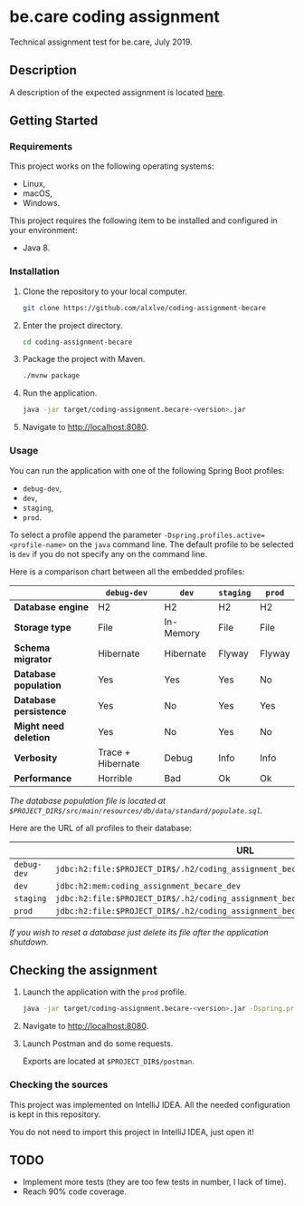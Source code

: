 # be.care coding assignment

Technical assignment test for be.care, July 2019.

## Description

A description of the expected assignment is located [here](assignment.pdf).

## Getting Started

### Requirements

This project works on the following operating systems:

- Linux,
- macOS,
- Windows.

This project requires the following item to be installed and configured in your environment:

- Java 8.

### Installation

1. Clone the repository to your local computer.

    ```sh
    git clone https://github.com/alxlve/coding-assignment-becare
    ```

2. Enter the project directory.

    ```sh
    cd coding-assignment-becare
    ```

3. Package the project with Maven.

    ```sh
    ./mvnw package
    ```

4. Run the application.

    ```sh
    java -jar target/coding-assignment.becare-<version>.jar
    ```

5. Navigate to [http://localhost:8080](http://localhost:8080).

### Usage

You can run the application with one of the following Spring Boot profiles:

- `debug-dev`,
- `dev`,
- `staging`,
- `prod`.

To select a profile append the parameter `-Dspring.profiles.active=<profile-name>` on the `java` command line.
The default profile to be selected is `dev` if you do not specify any on the command line.

Here is a comparison chart between all the embedded profiles:

|                          | `debug-dev`       | `dev`     | `staging` | `prod` |
|--------------------------|-------------------|-----------|-----------|--------|
| **Database engine**      | H2                | H2        | H2        | H2     |
| **Storage type**         | File              | In-Memory | File      | File   |
| **Schema migrator**      | Hibernate         | Hibernate | Flyway    | Flyway |
| **Database population**  | Yes               | Yes       | Yes       | No     |
| **Database persistence** | Yes               | No        | Yes       | Yes    |
| **Might need deletion**  | Yes               | No        | Yes       | No     |
| **Verbosity**            | Trace + Hibernate | Debug     | Info      | Info   |
| **Performance**          | Horrible          | Bad       | Ok        | Ok     |

*The database population file is located at `$PROJECT_DIR$/src/main/resources/db/data/standard/populate.sql`.*

Here are the URL of all profiles to their database:

|             | **URL**                                                                              |
|-------------|--------------------------------------------------------------------------------------|
| `debug-dev` | `jdbc:h2:file:$PROJECT_DIR$/.h2/coding_assignment_becare_debug_dev;AUTO_SERVER=TRUE` |
| `dev`       | `jdbc:h2:mem:coding_assignment_becare_dev`                                           |
| `staging`   | `jdbc:h2:file:$PROJECT_DIR$/.h2/coding_assignment_becare_staging;AUTO_SERVER=TRUE`   |
| `prod`      | `jdbc:h2:file:$PROJECT_DIR$/.h2/coding_assignment_becare_prod;AUTO_SERVER=TRUE`      |

*If you wish to reset a database just delete its file after the application shutdown.*

## Checking the assignment

1. Launch the application with the `prod` profile.

    ```sh
    java -jar target/coding-assignment.becare-<version>.jar -Dspring.profiles.active=prod
    ```

2. Navigate to [http://localhost:8080](http://localhost:8080).

3. Launch Postman and do some requests.

    Exports are located at `$PROJECT_DIR$/postman`.

### Checking the sources

This project was implemented on IntelliJ IDEA. All the needed configuration is kept in this repository.

You do not need to import this project in IntelliJ IDEA, just open it!

## TODO

- Implement more tests (they are too few tests in number, I lack of time).
- Reach 90% code coverage.
